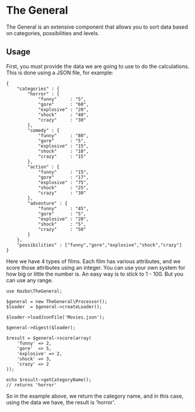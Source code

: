 # The General
The General is an extensive component that allows you to sort data based on categories,
possibilities and levels.

## Usage
First, you must provide the data we are going to use to do the calculations.
This is done using a JSON file, for example:

	{
		"categories" : {
			"horror" : {
				"funny" 	: "5",
				"gore" 		: "60",
				"explosive" : "20",
				"shock" 	: "40",
				"crazy" 	: "30"
			},
			"comedy" : {
				"funny" 	: "80",
				"gore" 		: "5",
				"explosive" : "15",
				"shock" 	: "10",
				"crazy" 	: "15"
			},
			"action" : {
				"funny" 	: "15",
				"gore" 		: "17",
				"explosive" : "75",
				"shock" 	: "25",
				"crazy" 	: "30"
			},
			"adventure" : {
				"funny" 	: "45",
				"gore" 		: "5",
				"explosive" : "20",
				"shock" 	: "5",
				"crazy" 	: "50"
			}
		},
		"possibilities" : ["funny","gore","explosive","shock","crazy"]
	}

Here we have 4 types of films. Each film has various attributes, and we score
those attributes using an integer. You can use your own system for how big or little
the number is. An easy way is to stick to 1 - 100. But you can use any range.

	use Hazbo\TheGeneral;

	$general = new TheGeneral\Processor();
	$loader  = $general->createLoader();

	$loader->loadJsonFile('Movies.json');

	$general->digest($loader);

	$result = $general->score(array(
		'funny' => 2,
		'gore'  => 5,
		'explosive' => 2,
		'shock' => 3,
		'crazy' => 2
	));

	echo $result->getCategoryName();
	// returns 'horror'

So in the example above, we return the category name, and in this case, using the data we have, the result
is 'horror'.